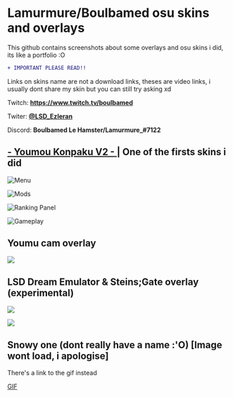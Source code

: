 # Lamurmure/Boulbamed osu skins and overlays 

This github contains screenshots about some overlays and osu skins i did, its like a portfolio :O
```diff
+ IMPORTANT PLEASE READ!! 
```
Links on skins name are not a download links, theses are video links, i usually dont share my skin but you can still try asking xd 


Twitch: **https://www.twitch.tv/boulbamed**

Twiter: [**@LSD_Ezleran**](https://twitter.com/LSD_Ezleran)

Discord: **Boulbamed Le Hamster/Lamurmure_#7122**


##  [**- Youmou Konpaku V2 -** ](https://youtu.be/wPaJ_zZFD2Q)| One of the firsts skins i did 


![Menu](https://cdn.discordapp.com/attachments/1065651350869913601/1065651422827401276/screenshot618.jpg)

![Mods](https://cdn.discordapp.com/attachments/1065651350869913601/1067445708149497977/screenshot623.jpg)

![Ranking Panel](https://cdn.discordapp.com/attachments/1065651350869913601/1065651423569789019/screenshot620.jpg)

![Gameplay](https://cdn.discordapp.com/attachments/1065651350869913601/1065651423821451304/screenshot621.jpg)



## **Youmu cam overlay**

![](https://cdn.discordapp.com/attachments/1065651350869913601/1067445671218643024/image.png)


## **LSD Dream Emulator & Steins;Gate overlay (experimental)**

![](https://cdn.discordapp.com/attachments/1065651350869913601/1067450481477156976/image.png)

![](https://cdn.discordapp.com/attachments/1065651350869913601/1067449967083524127/image.png)

## **Snowy one (dont really have a name :'O)** [Image wont load, i apologise]
There's a  link to the gif instead

[GIF](https://cdn.discordapp.com/attachments/1065651350869913601/1067451898040438875/ezgif-3-37bffac089.gif)
